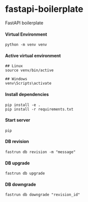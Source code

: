 # fastapi-boilerplate

FastAPI boilerplate

#### Virtual Environment

```
python -m venv venv
```

#### Active virtual environment

```
## Linux
source venv/bin/active

## Windows
venv\Scripts\activate
```

#### Install dependencies

```
pip install -e .
pip install -r requirements.txt
```

#### Start server

```
pip
```

#### DB revision

```
fastrun db revision -m "message"
```

#### DB upgrade

```
fastrun db upgrade
```

#### DB downgrade

```
fastrun db downgrade "revision_id"
```
